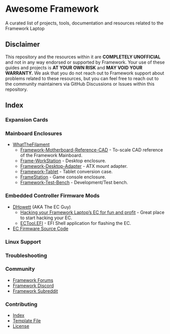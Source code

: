 # Awesome Framework
A curated list of projects, tools, documentation and resources related to the Framework Laptop

## Disclaimer
This repository and the resources within it are **COMPLETELY UNOFFICIAL** and not in any way endorsed
or supported by Framework. Your use of these guides and projects is **AT YOUR OWN RISK** and 
**MAY VOID YOUR WARRANTY.** We ask that you do not reach out to Framework support about problems related
to these resources, but you can feel free to reach out to the community maintainers via 
GitHub Discussions or Issues within this repository.

## Index

### Expansion Cards

### Mainboard Enclosures
- [WhatTheFilament](https://github.com/whatthefilament)
  - [Framework-Motherboard-Reference-CAD](https://github.com/whatthefilament/Framework-Motherboard-Reference-CAD) - To-scale CAD reference of the Framework Mainboard.
  - [Frame-WorkStation](https://github.com/whatthefilament/Frame-WorkStation) - Desktop enclosure.
  - [Framework-Desktop-Adapter](https://github.com/whatthefilament/Framework-Desktop-Adapter) - ATX mount adapter.
  - [Framework-Tablet](https://github.com/whatthefilament/Framework-Tablet) - Tablet conversion case.
  - [FrameStation](https://github.com/whatthefilament/FrameStation) - Game console enclosure.
  - [Framework-Test-Bench](https://github.com/whatthefilament/Framework-Test-Bench) - Development/Test bench.

### Embedded Controller Firmware Mods
- [DHowett](https://github.com/DHowett) (AKA The EC Guy)
  - [Hacking your Framework Laptop’s EC for fun and profit](https://www.howett.net/posts/2022-04-adding-an-ec-feature-1/) - Great place to start hacking your EC.
  - [ECTool.EFI](https://github.com/DHowett/FrameworkHacksPkg) - EFI Shell application for flashing the EC.
- [EC Firmware Source Code](https://github.com/FrameworkComputer/EmbeddedController)

### Linux Support

### Troubleshooting

### Community
- [Framework Forums](https://community.frame.work)
- [Framework Discord](https://discord.com/invite/Framework)
- [Framework Subreddit](https://reddit.com/r/framework)


### Contributing
- [Index](/contributing/index.md)
- [Template File](/contributing/template.md)
- [License](/LICENSE)

